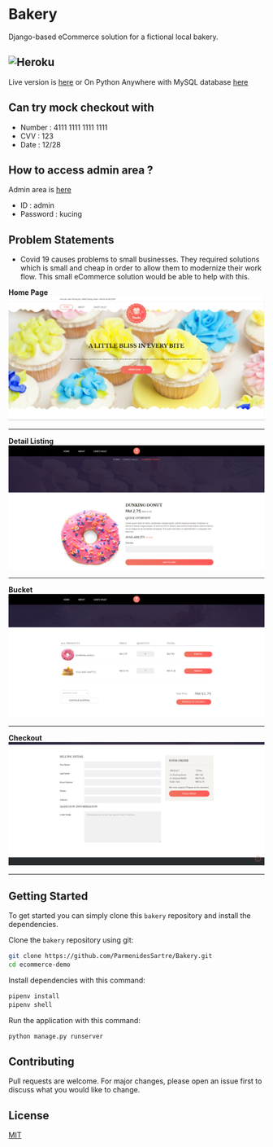 # Bakery
Django-based eCommerce solution for a fictional local bakery.

![Heroku](https://heroku-badge.herokuapp.com/?app=heroku-badge)
---
Live version is [here](https://demo-taipingbakery.herokuapp.com/about/)
or
On Python Anywhere with MySQL database [here](https://parmenidessartre.pythonanywhere.com/)

## Can try mock checkout with
- Number : 4111 1111 1111 1111
- CVV : 123
- Date : 12/28

## How to access admin area ?
Admin area is [here](http://demo-makmal.herokuapp.com/admin)
- ID : admin
- Password : kucing

## Problem Statements
- Covid 19 causes problems to small businesses. They required solutions which is small and cheap in order to allow them to modernize their work flow. This small eCommerce solution would be able to help with this.


**Home Page**
![Home Page](https://github.com/ParmenidesSartre/Bakery/blob/master/TinyTake06-06-2021-06-03-06.png)

---

**Detail Listing**
![Detail Listing](https://github.com/ParmenidesSartre/Bakery/blob/master/TinyTake06-06-2021-06-04-09.png)

---

**Bucket**
![Bucket](https://github.com/ParmenidesSartre/Bakery/blob/master/TinyTake06-06-2021-06-05-00.png)

---

**Checkout**
![Checkout](https://github.com/ParmenidesSartre/Bakery/blob/master/TinyTake06-06-2021-06-05-38.png)

---

## Getting Started
To get started  you can simply clone this `bakery` repository and install the dependencies.

Clone the `bakery` repository using git:

```bash
git clone https://github.com/ParmenidesSartre/Bakery.git
cd ecommerce-demo
```

Install dependencies with this command:
```bash
pipenv install
pipenv shell
```

Run the application with this command:
```bash
python manage.py runserver
```

## Contributing
Pull requests are welcome. For major changes, please open an issue first to discuss what you would like to change.


## License
[MIT](https://choosealicense.com/licenses/mit/)
